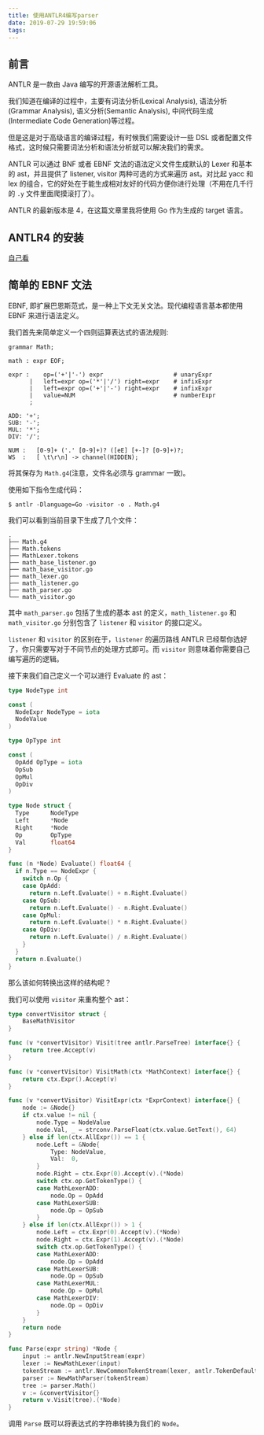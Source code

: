 ```yaml
---
title: 使用ANTLR4编写parser
date: 2019-07-29 19:59:06
tags:
---
```


## 前言

ANTLR 是一款由 Java 编写的开源语法解析工具。

我们知道在编译的过程中，主要有词法分析(Lexical Analysis), 语法分析(Grammar Analysis), 语义分析(Semantic Analysis), 中间代码生成(Intermediate Code Generation)等过程。

但是这是对于高级语言的编译过程，有时候我们需要设计一些 DSL 或者配置文件格式，这时候只需要词法分析和语法分析就可以解决我们的需求。

ANTLR 可以通过 BNF 或者 EBNF 文法的语法定义文件生成默认的 Lexer 和基本的 ast，并且提供了 listener, visitor 两种可选的方式来遍历 ast。对比起 yacc 和 lex 的组合，它的好处在于能生成相对友好的代码方便你进行处理（不用在几千行的 `.y` 文件里面爬摸滚打了）。

ANTLR 的最新版本是 4，在这篇文章里我将使用 Go 作为生成的 target 语言。

## ANTLR4 的安装

[自己看](https://github.com/antlr/antlr4/blob/master/doc/getting-started.md)

## 简单的 EBNF 文法

EBNF, 即扩展巴恩斯范式，是一种上下文无关文法。现代编程语言基本都使用 EBNF 来进行语法定义。

我们首先来简单定义一个四则运算表达式的语法规则:

```
grammar Math;

math : expr EOF;

expr :    op=('+'|'-') expr                    # unaryExpr
      |   left=expr op=('*'|'/') right=expr    # infixExpr
      |   left=expr op=('+'|'-') right=expr    # infixExpr
      |   value=NUM                            # numberExpr
      ;

ADD: '+';
SUB: '-';
MUL: '*';
DIV: '/';

NUM :   [0-9]+ ('.' [0-9]+)? ([eE] [+-]? [0-9]+)?;
WS  :   [ \t\r\n] -> channel(HIDDEN);
```

将其保存为 `Math.g4`(注意，文件名必须与 grammar 一致)。

使用如下指令生成代码：

```
$ antlr -Dlanguage=Go -visitor -o . Math.g4
```

我们可以看到当前目录下生成了几个文件：

```
.
├── Math.g4
├── Math.tokens
├── MathLexer.tokens
├── math_base_listener.go
├── math_base_visitor.go
├── math_lexer.go
├── math_listener.go
├── math_parser.go
└── math_visitor.go
```

其中 `math_parser.go` 包括了生成的基本 ast 的定义，`math_listener.go` 和 `math_visitor.go` 分别包含了 `listener` 和 `visitor` 的接口定义。

`listener` 和 `visitor` 的区别在于，`listener` 的遍历路线 ANTLR 已经帮你选好了，你只需要写对于不同节点的处理方式即可。而 `visitor` 则意味着你需要自己编写遍历的逻辑。

接下来我们自己定义一个可以进行 Evaluate 的 ast：

```go
type NodeType int

const (
  NodeExpr NodeType = iota
  NodeValue
)

type OpType int

const (
  OpAdd OpType = iota
  OpSub
  OpMul
  OpDiv
)

type Node struct {
  Type      NodeType
  Left      *Node
  Right     *Node
  Op        OpType
  Val       float64
}

func (n *Node) Evaluate() float64 {
  if n.Type == NodeExpr {
    switch n.Op {
    case OpAdd:
      return n.Left.Evaluate() + n.Right.Evaluate()
    case OpSub:
      return n.Left.Evaluate() - n.Right.Evaluate()
    case OpMul:
      return n.Left.Evaluate() * n.Right.Evaluate()
    case OpDiv:
      return n.Left.Evaluate() / n.Right.Evaluate()
    }
  }
  return n.Evaluate()
}
```

那么该如何转换出这样的结构呢？

我们可以使用 `visitor` 来重构整个 ast：

```go
type convertVisitor struct {
	BaseMathVisitor
}

func (v *convertVisitor) Visit(tree antlr.ParseTree) interface{} {
	return tree.Accept(v)
}

func (v *convertVisitor) VisitMath(ctx *MathContext) interface{} {
	return ctx.Expr().Accept(v)
}

func (v *convertVisitor) VisitExpr(ctx *ExprContext) interface{} {
	node := &Node{}
	if ctx.value != nil {
		node.Type = NodeValue
		node.Val, _ = strconv.ParseFloat(ctx.value.GetText(), 64)
	} else if len(ctx.AllExpr()) == 1 {
		node.Left = &Node{
			Type: NodeValue,
			Val:  0,
		}
		node.Right = ctx.Expr(0).Accept(v).(*Node)
		switch ctx.op.GetTokenType() {
		case MathLexerADD:
			node.Op = OpAdd
		case MathLexerSUB:
			node.Op = OpSub
		}
	} else if len(ctx.AllExpr()) > 1 {
		node.Left = ctx.Expr(0).Accept(v).(*Node)
		node.Right = ctx.Expr(1).Accept(v).(*Node)
		switch ctx.op.GetTokenType() {
		case MathLexerADD:
			node.Op = OpAdd
		case MathLexerSUB:
			node.Op = OpSub
		case MathLexerMUL:
			node.Op = OpMul
		case MathLexerDIV:
			node.Op = OpDiv
		}
	}
	return node
}

func Parse(expr string) *Node {
	input := antlr.NewInputStream(expr)
	lexer := NewMathLexer(input)
	tokenStream := antlr.NewCommonTokenStream(lexer, antlr.TokenDefaultChannel)
	parser := NewMathParser(tokenStream)
	tree := parser.Math()
	v := &convertVisitor{}
	return v.Visit(tree).(*Node)
}

```

调用 `Parse` 既可以将表达式的字符串转换为我们的 `Node`。